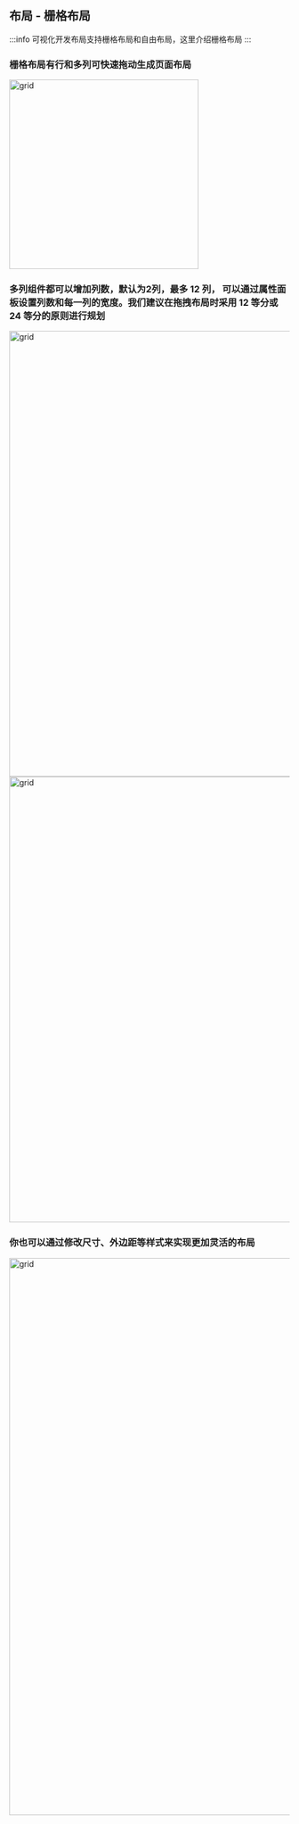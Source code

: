 ## 布局 - 栅格布局

:::info
可视化开发布局支持栅格布局和自由布局，这里介绍栅格布局
:::

### 栅格布局有行和多列可快速拖动生成页面布局


<img src="./images/grid1.png" alt="grid" width="340" class="help-img">

### 多列组件都可以增加列数，默认为2列，最多 12 列， 可以通过属性面板设置列数和每一列的宽度。我们建议在拖拽布局时采用 12 等分或 24 等分的原则进行规划

<img src="./images/grid4.png" alt="grid" width="800" class="help-img">



<img src="./images/grid2.png" alt="grid" width="800" class="help-img">

### 你也可以通过修改尺寸、外边距等样式来实现更加灵活的布局

<img src="./images/grid3.png" alt="grid" width="1000">
